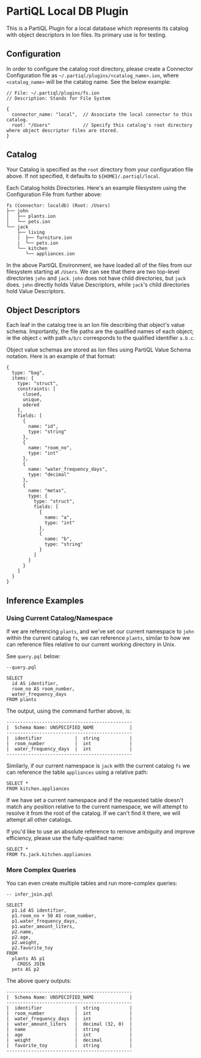 # PartiQL Local DB Plugin

This is a PartiQL Plugin for a local database which represents its catalog with object descriptors in Ion files.
Its primary use is for testing.

## Configuration

In order to configure the catalog root directory, please create a Connector Configuration file as
`~/.partiql/plugins/<catalog_name>.ion`, where `<catalog_name>` will be the catalog name. See the below example:

```ion
// File: ~/.partiql/plugins/fs.ion
// Description: Stands for File System

{
  connector_name: "local",  // Associate the local connector to this catalog.
  root: "/Users"            // Specify this catalog's root directory where object descriptor files are stored.
}
```

## Catalog 

Your Catalog is specified as the `root` directory from your configuration file above. If not specified, it defaults to
`${HOME}/.partiql/local`.

Each Catalog holds Directories. Here's an example filesystem using the Configuration File from further above:
```text
fs (Connector: localdb) (Root: /Users)
├── john
│   ├── plants.ion
│   └── pets.ion
└── jack
    ├── living
    |  ├── furniture.ion
    |  └── pets.ion
    └── kitchen
       └── appliances.ion
```

In the above PartiQL Environment, we have loaded all of the files from our filesystem starting at `/Users`. We can see
that there are two top-level directories `john` and `jack`. `john` does not have child directories, but `jack` does.
`john` directly holds Value Descriptors, while `jack`'s child directories hold Value Descriptors.

## Object Descriptors

Each leaf in the catalog tree is an Ion file describing that object's value schema. Importantly, the file paths are
the qualified names of each object; ie the object `c` with path `a/b/c` corresponds to the qualified identifier `a.b.c`.

Object value schemas are stored as Ion files using PartiQL Value Schema notation. Here is an example of that format:

```ion
{
  type: "bag",
  items: {
    type: "struct",
    constraints: [
      closed,
      unique,
      odered
    ],
    fields: [
      {
        name: "id",
        type: "string"
      },
      {
        name: "room_no",
        type: "int"
      },
      {
        name: "water_frequency_days",
        type: "decimal"
      },
      {
        name: "metas",
        type: {
          type: "struct",
          fields: [
            {
              name: "a",
              type: "int"
            },
            {
              name: "b",
              type: "string"
            }
          ]
        }
      }
    ]
  }  
}
```

## Inference Examples

### Using Current Catalog/Namespace

If we are referencing `plants`, and we've set our current namespace to `john` within the current catalog `fs`,
we can reference `plants`, similar to how we can reference files relative to our current working directory in Unix.

See `query.pql` below:
```partiql
--query.pql

SELECT
  id AS identifier,
  room_no AS room_number,
  water_frequency_days
FROM plants
```

The output, using the command further above, is:
```text
----------------------------------------------
|  Schema Name: UNSPECIFIED_NAME             |
----------------------------------------------
|  identifier            |  string           |
|  room_number           |  int              |
|  water_frequency_days  |  int              |
----------------------------------------------
```

Similarly, if our current namespace is `jack` with the current catalog `fs` we can reference the table `appliances` using
a relative path:

```partiql
SELECT *
FROM kitchen.appliances
```

If we have set a current namespace and if the requested table doesn't match any position relative to the current namespace,
we will attempt to resolve it from the root of the catalog. If we can't find it there, we will attempt all other catalogs.

If you'd like to use an absolute reference to remove ambiguity and improve efficiency, please use the fully-qualified name:
```partiql
SELECT *
FROM fs.jack.kitchen.appliances
```


### More Complex Queries

You can even create multiple tables and run more-complex queries:

```partiql
-- infer_join.pql

SELECT
  p1.id AS identifier,
  p1.room_no + 50 AS room_number,
  p1.water_frequency_days,
  p1.water_amount_liters,
  p2.name,
  p2.age,
  p2.weight,
  p2.favorite_toy
FROM
  plants AS p1
    CROSS JOIN
  pets AS p2
```

The above query outputs:

```text
----------------------------------------------
|  Schema Name: UNSPECIFIED_NAME             |
----------------------------------------------
|  identifier            |  string           |
|  room_number           |  int              |
|  water_frequency_days  |  int              |
|  water_amount_liters   |  decimal (32, 0)  |
|  name                  |  string           |
|  age                   |  int              |
|  weight                |  decimal          |
|  favorite_toy          |  string           |
----------------------------------------------
```
